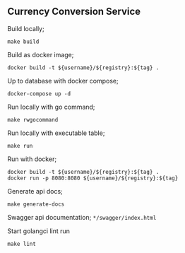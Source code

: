 ## Currency Conversion Service

Build locally;
```shell
make build
```

Build as docker image;
```shell
docker build -t ${username}/${registry}:${tag} .
```

Up to database with docker compose;
````shell
docker-compose up -d
````

Run locally with go command;
````shell
make rwgocommand
````

Run locally with executable table;
````shell
make run
````

Run with docker;
````shell
docker build -t ${username}/${registry}:${tag} .
docker run -p 8080:8080 ${username}/${registry}:${tag}
````

Generate api docs;
````shell
make generate-docs
````

Swagger api documentation;
`*/swagger/index.html`


Start golangci lint run 
````shell
make lint
````